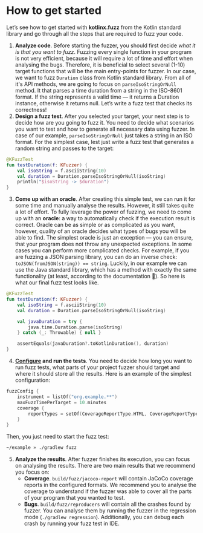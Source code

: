 # How to get started

Let’s see how to get started with **kotlinx.fuzz** from the Kotlin standard library and go through all the steps that are required to fuzz your code.

1. **Analyze code**. Before starting the fuzzer, you should first decide _what it is that you want to fuzz_. Fuzzing every single function in your program is not very efficient, because it will require a lot of time and effort when analysing the bugs. Therefore, it is beneficial to select several (1-10) target functions that will be the main entry-points for fuzzer. In our case, we want to fuzz `Duration` class from Kotlin standard library. From all of it's API methods, we are going to focus on `parseIsoStringOrNull` method. It that parses a time duration from a string in the ISO-8601 format. If the string represents a valid time &mdash; it returns a Duration instance, otherwise it returns null. Let’s write a fuzz test that checks its correctness!
2. **Design a fuzz test**. After you selected your target, your next step is to decide how are you going to fuzz it. You need to decide what scenarios you want to test and how to generate all necessary data using fuzzer. In case of our example, `parseIsoStringOrNull` just takes a string in an ISO format. For the simplest case, lest just write a fuzz test that generates a random string and passes to the target:
```kotlin
@KFuzzTest
fun testDuration(f: KFuzzer) {
    val isoString = f.asciiString(10)
    val duration = Duration.parseIsoStringOrNull(isoString)
    println("$isoString -> $duration")
}
```
3. **Come up with an oracle**. After creating this simple test, we can run it for some time and manually analyse the results. However, it still takes quite a lot of effort. To fully leverage the power of fuzzing, we need to come up with an **oracle**: a way to automatically check if the execution result is correct. Oracle can be as simple or as complicated as you want, however, quality of an oracle decides what types of bugs you will be able to find. The simplest oracle is just an exception &mdash; you can ensure, that your program does not throw any unexpected exceptions. In some cases you can perform more complicated checks. For example, if you are fuzzing a JSON parsing library, you can do an inverse check: `toJSON(fromJSON(string)) == string`.  Luckily, in our example we can use the Java standard library, which has a method with exactly the same functionality (at least, according to the documentation 🙂). So here is what our final fuzz test looks like.
```kotlin
@KFuzzTest
fun testDuration(f: KFuzzer) {
    val isoString = f.asciiString(10)
    val duration = Duration.parseIsoStringOrNull(isoString)

    val javaDuration = try {
        java.time.Duration.parse(isoString)
    } catch (_: Throwable) { null }

    assertEquals(javaDuration?.toKotlinDuration(), duration)
}
```

4. **[Configure](Configuration.md) and run the tests**. You need to decide how long you want to run fuzz tests, what parts of your project fuzzer should target and where it should store all the results. Here is an example of the simplest configuration:
```kotlin
fuzzConfig {
    instrument = listOf("org.example.**")
    maxFuzzTimePerTarget = 10.minutes
    coverage {
        reportTypes = setOf(CoverageReportType.HTML, CoverageReportType.CSV)
    }
}
```
Then, you just need to start the fuzz test:
```bash
~/example » ./gradlew fuzz
```

5. **Analyze the results**. After fuzzer finishes its execution, you can focus on analysing the results. There are two main results that we recommend you focus on:
    * **Coverage**. `build/fuzz/jacoco-report` will contain JaCoCo coverage reports in the configured formats. We recommend you to analyse the coverage to understand if the fuzzer was able to cover all the parts of your program that you wanted to test.
    * **Bugs**. `build/fuzz/reproducers` will contain all the crashes found by fuzzer. You can analyse them by running the fuzzer in the regression mode (`./gradlew regression`). Additionally, you can debug each crash by running your fuzz test in IDE. 

